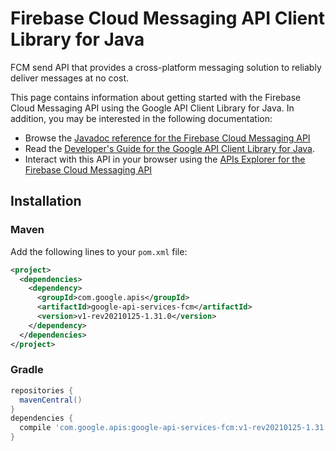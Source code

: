 # Firebase Cloud Messaging API Client Library for Java

FCM send API that provides a cross-platform messaging solution to reliably deliver messages at no cost.

This page contains information about getting started with the Firebase Cloud Messaging API
using the Google API Client Library for Java. In addition, you may be interested
in the following documentation:

* Browse the [Javadoc reference for the Firebase Cloud Messaging API][javadoc]
* Read the [Developer's Guide for the Google API Client Library for Java][google-api-client].
* Interact with this API in your browser using the [APIs Explorer for the Firebase Cloud Messaging API][api-explorer]

## Installation

### Maven

Add the following lines to your `pom.xml` file:

```xml
<project>
  <dependencies>
    <dependency>
      <groupId>com.google.apis</groupId>
      <artifactId>google-api-services-fcm</artifactId>
      <version>v1-rev20210125-1.31.0</version>
    </dependency>
  </dependencies>
</project>
```

### Gradle

```gradle
repositories {
  mavenCentral()
}
dependencies {
  compile 'com.google.apis:google-api-services-fcm:v1-rev20210125-1.31.0'
}
```

[javadoc]: https://googleapis.dev/java/google-api-services-fcm/latest/index.html
[google-api-client]: https://github.com/googleapis/google-api-java-client/
[api-explorer]: https://developers.google.com/apis-explorer/#p/fcm/v1/
